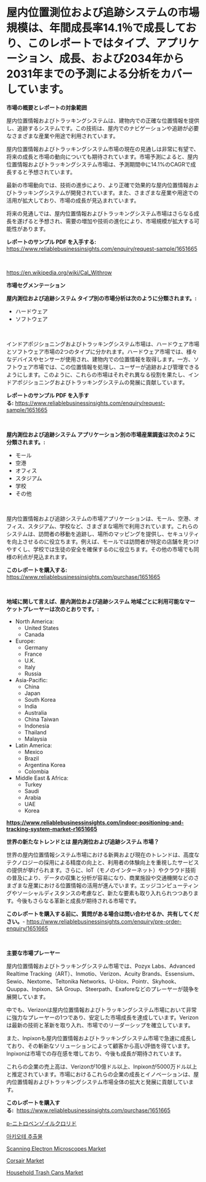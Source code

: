 <p><h1>屋内位置測位および追跡システムの市場規模は、年間成長率14.1％で成長しており、このレポートではタイプ、アプリケーション、成長、および2034年から2031年までの予測による分析をカバーしています。</h1></p><p><strong>市場の概要とレポートの対象範囲</strong></p>
<p><p>屋内位置情報およびトラッキングシステムは、建物内での正確な位置情報を提供し、追跡するシステムです。この技術は、屋内でのナビゲーションや追跡が必要なさまざまな産業や用途で利用されています。</p><p>屋内位置情報およびトラッキングシステム市場の現在の見通しは非常に有望で、将来の成長と市場の動向についても期待されています。市場予測によると、屋内位置情報およびトラッキングシステム市場は、予測期間中に14.1%のCAGRで成長すると予想されています。</p><p>最新の市場動向では、技術の進歩により、より正確で効果的な屋内位置情報およびトラッキングシステムが開発されています。また、さまざまな産業や用途での活用が拡大しており、市場の成長が見込まれています。</p><p>将来の見通しでは、屋内位置情報およびトラッキングシステム市場はさらなる成長を遂げると予想され、需要の増加や技術の進化により、市場規模が拡大する可能性があります。</p></p>
<p><strong>レポートのサンプル PDF を入手する:</strong> <a href="https://www.reliablebusinessinsights.com/enquiry/request-sample/1651665">https://www.reliablebusinessinsights.com/enquiry/request-sample/1651665</a></p>
<p>&nbsp;</p>
<p><a href="https://en.wikipedia.org/wiki/Cal_Withrow">https://en.wikipedia.org/wiki/Cal_Withrow</a></p>
<p><strong>市場セグメンテーション</strong></p>
<p><strong>屋内測位および追跡システム タイプ別の市場分析は次のように分類されます。:</strong></p>
<p><ul><li>ハードウェア</li><li>ソフトウェア</li></ul></p>
<p>&nbsp;</p>
<p><p>インドアポジショニングおよびトラッキングシステム市場は、ハードウェア市場とソフトウェア市場の2つのタイプに分かれます。ハードウェア市場では、様々なデバイスやセンサーが使用され、建物内での位置情報を取得します。一方、ソフトウェア市場では、この位置情報を処理し、ユーザーが追跡および管理できるようにします。このように、これらの市場はそれぞれ異なる役割を果たし、インドアポジショニングおよびトラッキングシステムの発展に貢献しています。</p></p>
<p><strong>レポートのサンプル PDF を入手する:</strong>&nbsp;<a href="https://www.reliablebusinessinsights.com/enquiry/request-sample/1651665">https://www.reliablebusinessinsights.com/enquiry/request-sample/1651665</a></p>
<p>&nbsp;</p>
<p><strong> 屋内測位および追跡システム アプリケーション別の市場産業調査は次のように分類されます。:</strong></p>
<p><ul><li>モール</li><li>空港</li><li>オフィス</li><li>スタジアム</li><li>学校</li><li>その他</li></ul></p>
<p>&nbsp;</p>
<p><p>屋内位置情報および追跡システムの市場アプリケーションは、モール、空港、オフィス、スタジアム、学校など、さまざまな場所で利用されています。これらのシステムは、訪問者の移動を追跡し、場所のマッピングを提供し、セキュリティを向上させるのに役立ちます。例えば、モールでは訪問者が特定の店舗を見つけやすくし、学校では生徒の安全を確保するのに役立ちます。その他の市場でも同様の利点が見込まれます。</p></p>
<p><strong>このレポートを購入する:</strong>&nbsp; <a href="https://www.reliablebusinessinsights.com/purchase/1651665">https://www.reliablebusinessinsights.com/purchase/1651665</a></p>
<p>&nbsp;</p>
<p><strong>地域に関して言えば、屋内測位および追跡システム 地域ごとに利用可能なマーケットプレーヤーは次のとおりです。:</strong></p>
<p><ul>
    <li>
        North America:
        <ul>
            <li>United States</li>
            <li>Canada</li>
        </ul>
    </li>
    <li>
        Europe:
        <ul>
            <li>Germany</li>
            <li>France</li>
            <li>U.K.</li>
            <li>Italy</li>
            <li>Russia</li>
        </ul>
    </li>
    <li>
        Asia-Pacific:
        <ul>
            <li>China</li>
            <li>Japan</li>
            <li>South Korea</li>
            <li>India</li>
            <li>Australia</li>
            <li>China Taiwan</li>
            <li>Indonesia</li>
            <li>Thailand</li>
            <li>Malaysia</li>
        </ul>
    </li>
    <li>
        Latin America:
        <ul>
            <li>Mexico</li>
            <li>Brazil</li>
            <li>Argentina Korea</li>
            <li>Colombia</li>
        </ul>
    </li>
    <li>
        Middle East & Africa:
        <ul>
            <li>Turkey</li>
            <li>Saudi</li>
            <li>Arabia</li>
            <li>UAE</li>
            <li>Korea</li>
        </ul>
    </li>
    </ul></p>
<p><strong><a href="https://www.reliablebusinessinsights.com/indoor-positioning-and-tracking-system-market-r1651665">https://www.reliablebusinessinsights.com/indoor-positioning-and-tracking-system-market-r1651665</a></strong>&nbsp;</p>
<p><strong>世界の新たなトレンドとは 屋内測位および追跡システム 市場？</strong></p>
<p><p>世界の屋内位置情報システム市場における新興および現在のトレンドは、高度なテクノロジーの採用による精度の向上と、利用者の体験向上を重視したサービスの提供が挙げられます。さらに、IoT（モノのインターネット）やクラウド技術の普及により、データの収集と分析が容易になり、商業施設や交通機関などのさまざまな産業における位置情報の活用が進んでいます。エッジコンピューティングやソーシャルディスタンスの考慮など、新たな要素も取り入れられつつあります。今後もさらなる革新と成長が期待される市場です。</p></p>
<p><strong>このレポートを購入する前に、質問がある場合は問い合わせるか、共有してください。</strong>- <a href="https://www.reliablebusinessinsights.com/enquiry/pre-order-enquiry/1651665">https://www.reliablebusinessinsights.com/enquiry/pre-order-enquiry/1651665</a></p>
<p>&nbsp;</p>
<p><strong>主要な市場プレーヤー</strong></p>
<p><p>屋内位置情報およびトラッキングシステム市場では、Pozyx Labs、Advanced Realtime Tracking（ART）、Inmotio、Verizon、Acuity Brands、Essensium、Sewio、Nextome、Teltonika Networks、U-blox、Pointr、Skyhook、Quuppa、Inpixon、SA Group、Steerpath、Exaforeなどのプレーヤーが競争を展開しています。</p><p>中でも、Verizonは屋内位置情報およびトラッキングシステム市場において非常に強力なプレーヤーの1つであり、安定した市場成長を達成しています。Verizonは最新の技術と革新を取り入れ、市場でのリーダーシップを確立しています。</p><p>また、Inpixonも屋内位置情報およびトラッキングシステム市場で急速に成長しており、その斬新なソリューションによって顧客から高い評価を得ています。Inpixonは市場での存在感を増しており、今後も成長が期待されています。</p><p>これらの企業の売上高は、Verizonが10億ドル以上、Inpixonが5000万ドル以上と推定されています。市場におけるこれらの企業の成長とイノベーションは、屋内位置情報およびトラッキングシステム市場全体の拡大と発展に貢献しています。</p></p>
<p><strong>このレポートを購入する:</strong>&nbsp;&nbsp;<a href="https://www.reliablebusinessinsights.com/purchase/1651665">https://www.reliablebusinessinsights.com/purchase/1651665</a></p>
<p><p><a href="https://github.com/CieloStamm/Market-Research-Report-List-1/blob/main/7919041141756.md">p-ニトロベンゾイルクロリド</a></p><p><a href="https://github.com/Edwards13Jessica/Market-Research-Report-List-1/blob/main/4392120149592.md">아키오테 추출물</a></p><p><a href="https://issuu.com/reportprime-2/docs/scanning-electron-microscopes-market-size-2030.ppt">Scanning Electron Microscopes Market</a></p><p><a href="https://issuu.com/reportprime-2/docs/corsair-market-size-2030.pptx">Corsair Market</a></p><p><a href="https://github.com/zolotuy145/Market-Research-Report-List-1/blob/main/household-trash-cans-market.md">Household Trash Cans Market</a></p></p>